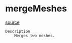 # mergeMeshes

[source](github.com/OpenFOAM-jp/OpenFOAM-utilities-tutorials-jp/blob/master/v1906/mesh/manipulation/mergeMeshes/mergeMeshes.C/mergeMeshes.C)

```
Description
    Merges two meshes.


```

